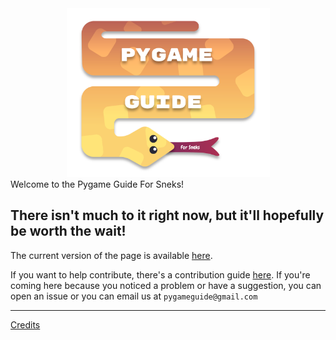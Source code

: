 <div align="center"><img src="./logo_files/logo.svg" width="325"/></div>
Welcome to the Pygame Guide For Sneks!

There isn't much to it right now, but it'll hopefully be worth the wait!
---
The current version of the page is available [here](https://pygame-guide-for-sneks.github.io/).

If you want to help contribute, there's a contribution guide [here](./documentation/contributing.md). If you're coming here because you noticed a problem or have a suggestion, you can open an issue or you can email us at `pygameguide@gmail.com`

<hr>
<a href="documentation/CREDITS.md">Credits</a>